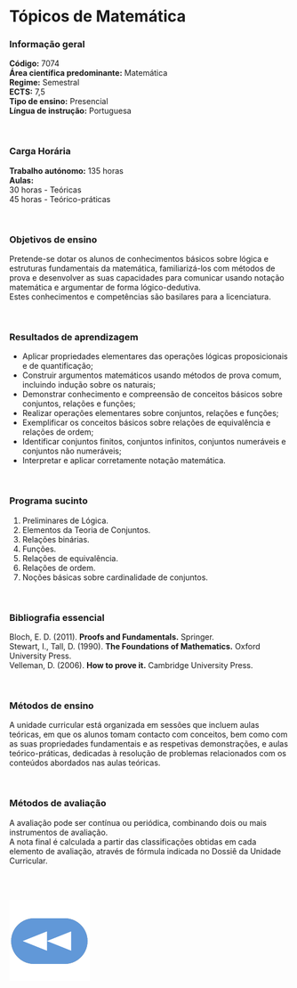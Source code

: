 # Tópicos de Matemática

### Informação geral
**Código:** 7074
<br>**Área científica predominante:** Matemática
<br>**Regime:** Semestral
<br>**ECTS:** 7,5
<br>**Tipo de ensino:** Presencial
<br>**Língua de instrução:** Portuguesa

<br>

### Carga Horária
**Trabalho autónomo:** 135  horas
<br>**Aulas:**
<br>30  horas  -  Teóricas
<br>45  horas  -  Teórico-práticas

<br>

### Objetivos de ensino
Pretende-se dotar os alunos de conhecimentos básicos sobre lógica e estruturas fundamentais da matemática, familiarizá-los com métodos de prova e desenvolver as suas capacidades para comunicar usando notação matemática e argumentar de forma lógico-dedutiva.
<br>Estes conhecimentos e competências são basilares para a licenciatura.

<br>

### Resultados de aprendizagem
- Aplicar propriedades elementares das operações lógicas proposicionais e de quantificação;
- Construir argumentos matemáticos usando métodos de prova comum, incluindo indução sobre os naturais;
- Demonstrar conhecimento e compreensão de conceitos básicos sobre conjuntos, relações e funções;
- Realizar operações elementares sobre conjuntos, relações e funções;
- Exemplificar os conceitos básicos sobre relações de equivalência e relações de ordem;
- Identificar conjuntos finitos, conjuntos infinitos, conjuntos numeráveis e conjuntos não numeráveis;
- Interpretar e aplicar corretamente notação matemática.

<br>

### Programa sucinto
1. Preliminares de Lógica.
2. Elementos da Teoria de Conjuntos.
3. Relações binárias.
4. Funções.
5. Relações de equivalência.
6. Relações de ordem.
7. Noções básicas sobre cardinalidade de conjuntos.

<br>

### Bibliografia essencial
Bloch, E. D. (2011). **Proofs and Fundamentals.** Springer.
<br>Stewart, I., Tall, D. (1990). **The Foundations of Mathematics.** Oxford University Press.
<br>Velleman, D. (2006). **How to prove it.** Cambridge University Press.

<br>

### Métodos de ensino
A unidade curricular está organizada em sessões que incluem aulas teóricas, em que os alunos tomam contacto com conceitos, bem como com as suas propriedades fundamentais e as respetivas demonstrações, e aulas teórico-práticas, dedicadas à resolução de problemas relacionados com os conteúdos abordados nas aulas teóricas.

<br>

### Métodos de avaliação
A avaliação pode ser contínua ou periódica, combinando dois ou mais instrumentos de avaliação.
<br>A nota final é calculada a partir das classificações obtidas em cada elemento de avaliação, através de fórmula indicada no Dossiê da Unidade Curricular.

<br><br>

[![retroceder](https://raw.githubusercontent.com/David81820/Recursos-LCC/main/Rewind.png)](https://david81820.github.io/Recursos-LCC/1ano/1sem/TM)